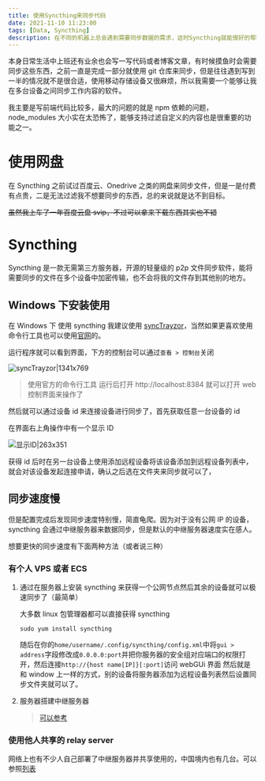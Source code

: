 ```yaml
---
title: 使用Syncthing来同步代码
date: 2021-11-10 11:23:00
tags: [Data, Syncthing]
description: 在不同的机器上总会遇到需要同步数据的需求，这时Syncthing就能很好的帮我们解决这个问题。
---
```

本身日常生活中上班还有业余也会写一写代码或者博客文章，有时候摸鱼时会需要同步这些东西，之前一直是完成一部分就使用 git 仓库来同步，但是往往遇到写到一半的情况就不是很合适，使用移动存储设备又很麻烦，所以我需要一个能够让我在多台设备之间同步工作内容的软件。

我主要是写前端代码比较多，最大的问题的就是 npm 依赖的问题，node_modules 大小实在太恐怖了，能够支持过滤自定义的内容也是很重要的功能之一。

# 使用网盘

在 Syncthing 之前试过百度云、Onedrive 之类的网盘来同步文件，但是一是付费有点贵，二是无法过滤我不想要同步的东西，总的来说就是达不到目标。

~~虽然我上车了一年百度云盘 svip，不过可以拿来下载东西其实也不错~~

# Syncthing

Syncthing 是一款无需第三方服务器，开源的轻量级的 p2p 文件同步软件，能将需要同步的文件在多个设备中加密传输，也不会将我的文件存到其他别的地方。

## Windows 下安装使用

在 Windows 下 使用 syncthing 我建议使用 [syncTrayzor](https://github.com/canton7/SyncTrayzor)，当然如果更喜欢使用命令行工具也可以使用[官网](https://syncthing.net/)的。

运行程序就可以看到界面，下方的控制台可以通过`查看 > 控制台`关闭

![syncTrayzor|1341x769](https://s3.bmp.ovh/imgs/2022/04/14/d24f6550d81b5a82.png)

> 使用官方的命令行工具 运行后打开 http://localhost:8384 就可以打开 web 控制界面来操作了

然后就可以通过设备 id 来连接设备进行同步了，首先获取任意一台设备的 id

在界面右上角操作中有一个显示 ID

![显示ID|263x351](https://s3.bmp.ovh/imgs/2022/04/14/4a41424d7c67c5d8.png)

获得 id 后时在另一台设备上使用添加远程设备将该设备添加到远程设备列表中，就会对该设备发起连接申请，确认之后选在文件夹来同步就可以了，

## 同步速度慢

但是配置完成后发现同步速度特别慢，简直龟爬。因为对于没有公网 IP 的设备，syncthing 会通过中继服务器来数据同步，但是默认的中继服务器速度实在感人。

想要更快的同步速度有下面两种方法（或者说三种）

### 有个人 VPS 或者 ECS

1. 通过在服务器上安装 syncthing 来获得一个公网节点然后其余的设备就可以极速同步了（最简单）

   大多数 linux 包管理器都可以直接获得 syncthing

   ```shell
   sudo yum install syncthing
   ```

   随后在你的`home/username/.config/syncthing/config.xml`中将`gui > address`字段修改成`0.0.0.0:port`并把你服务器的安全组对应端口的权限打开，然后连接`http://{host name[IP]}[:port]`访问 webGUi 界面 然后就是和 window 上一样的方式，别的设备将服务器添加为远程设备列表然后设置同步文件夹就可以了。

2. 服务器搭建中继服务器
   > [可以参考](http://www.senra.me/deploy-syncthing-relay-server-for-yourself-or-the-public/)

### 使用他人共享的 relay server

网络上也有不少人自己部署了中继服务器并共享使用的，中国境内也有几台。可以参照[列表](https://relays.syncthing.net/)
